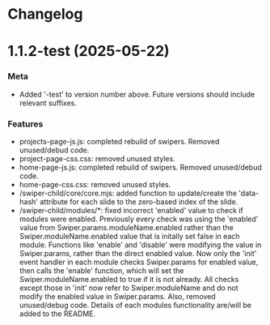 # Changelog

# 1.1.2-test (2025-05-22)

### Meta
- Added '-test' to version number above. Future versions should include relevant suffixes.

### Features

- projects-page-js.js: completed rebuild of swipers. Removed unused/debud code.
- project-page-css.css: removed unused styles.
- home-page-js.js: completed rebuild of swipers. Removed unused/debud code.
- home-page-css.css: removed unused styles.
- /swiper-child/core/core.mjs: added function to update/create the 'data-hash' attribute for each slide to the zero-based index of the slide. 
- /swiper-child/modules/*: fixed incorrect 'enabled' value to check if modules were enabled. Previously every check was using the 'enabled' value from Swiper.params.moduleName.enabled rather than the Swiper.moduleName.enabled value that is initally set false in each module. Functions like 'enable' and 'disable' were modifying the value in Swiper.params, rather than the direct enabled value. Now only the 'init' event handler in each module checks Swiper.params for enabled value, then calls the 'enable' function, which will set the Swiper.moduleName.enabled to true if it is not already. All checks except those in 'init' now refer to Swiper.moduleName and do not modify the enabled value in Swiper.params. Also, removed unused/debug code. Details of each modules functionality are/will be added to the README.
